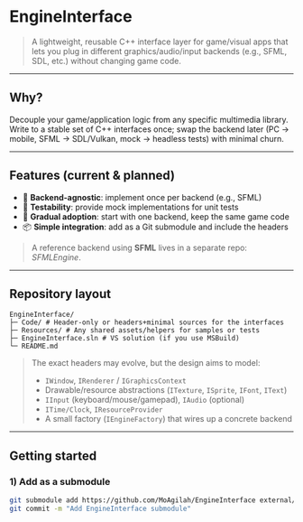 # EngineInterface

> A lightweight, reusable C++ interface layer for game/visual apps that lets you plug in different graphics/audio/input backends (e.g., SFML, SDL, etc.) without changing game code.

---

## Why?

Decouple your game/application logic from any specific multimedia library. Write to a stable set of C++ interfaces once; swap the backend later (PC → mobile, SFML → SDL/Vulkan, mock → headless tests) with minimal churn.

---

## Features (current & planned)

- 🔌 **Backend-agnostic**: implement once per backend (e.g., SFML)  
- 🧪 **Testability**: provide mock implementations for unit tests  
- 🧰 **Gradual adoption**: start with one backend, keep the same game code  
- 📦 **Simple integration**: add as a Git submodule and include the headers  

> A reference backend using **SFML** lives in a separate repo: _SFMLEngine_.

---

## Repository layout
```
EngineInterface/
├─ Code/ # Header-only or headers+minimal sources for the interfaces
├─ Resources/ # Any shared assets/helpers for samples or tests
├─ EngineInterface.sln # VS solution (if you use MSBuild)
└─ README.md
```

> The exact headers may evolve, but the design aims to model:
> - `IWindow`, `IRenderer` / `IGraphicsContext`
> - Drawable/resource abstractions (`ITexture`, `ISprite`, `IFont`, `IText`)
> - `IInput` (keyboard/mouse/gamepad), `IAudio` (optional)
> - `ITime/Clock`, `IResourceProvider`
> - A small factory (`IEngineFactory`) that wires up a concrete backend

---

## Getting started

### 1) Add as a submodule

```bash
git submodule add https://github.com/MoAgilah/EngineInterface external/EngineInterface
git commit -m "Add EngineInterface submodule"

